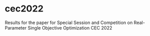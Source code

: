 # cec2022
Results for the paper for Special Session and Competition on Real-Parameter Single Objective Optimization CEC 2022
